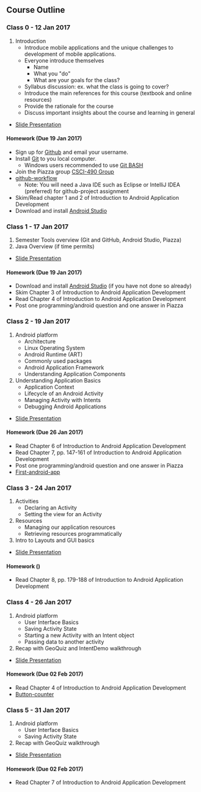## Course Outline

### Class 0 - 12 Jan 2017

1. Introduction
    * Introduce mobile applications and the unique challenges to development of mobile applications.
    * Everyone introduce themselves
        * Name
        * What you "do"
        * What are your goals for the class?
   * Syllabus discussion: ex. what the class is going to cover?
   * Introduce the main references for this course (textbook and online resources)
   * Provide the rationale for the course
   * Discuss important insights about the course and learning in general
* [Slide Presentation](https://docs.google.com/presentation/d/1wfEjZae99QWwc0fsPF85pAxsYRbMkRInNM_bzbm2AFs/edit?usp=sharing)

#### Homework (Due 19 Jan 2017)

* Sign up for [Github](https://github.com) and email your username.
* Install [Git](https://git-scm.com/downloads) to you local computer.
   * Windows users recommended to use [Git BASH](https://git-for-windows.github.io/)
* Join the Piazza group [CSCI-490 Group](https://piazza.com/cofc/spring2017/csci490)
* [github-workflow](https://github.com/CSCI-490-MobileAppDevelopment/github-workflow)
   * Note: You will need a Java IDE such as Eclipse or IntelliJ IDEA (preferred) for github-project assignment
* Skim/Read chapter 1 and 2 of Introduction to Android Application Development
* Download and install [Android Studio](https://developer.android.com/studio/index.html)


### Class 1 - 17 Jan 2017

1. Semester Tools overview (Git and GitHub, Android Studio, Piazza)
2. Java Overview (if time permits)
* [Slide Presentation](https://docs.google.com/presentation/d/1l1u_SK0XuTVLp0j_SYmmguV-wjyqLfoU1b3N8iWL4ZQ/edit?usp=sharing)


#### Homework (Due 19 Jan 2017)

* Download and install [Android Studio](https://developer.android.com/studio/index.html) (if you have not done so already)
* Skim Chapter 3 of Introduction to Android Application Development
* Read Chapter 4 of Introduction to Android Application Development
* Post one programming/android question and one answer in Piazza

### Class 2 - 19 Jan 2017

1. Android platform
   * Architecture
   * Linux Operating System
   * Android Runtime (ART)
   * Commonly used packages
   * Android Application Framework
   * Understanding Application Components
2. Understanding Application Basics
   * Application Context
   * Lifecycle of an Android Activity
   * Managing Activity with Intents
   * Debugging Android Applications
* [Slide Presentation](https://docs.google.com/presentation/d/11kDj9pPiudASO6VdJdVdKFztA70Xh0eKN5MX1_oyCG4/edit?usp=sharing)

#### Homework (Due 26 Jan 2017)

* Read Chapter 6 of Introduction to Android Application Development
* Read Chapter 7, pp. 147-161 of Introduction to Android Application Development
* Post one programming/android question and one answer in Piazza
* [First-android-app](https://github.com/CSCI-490-MobileAppDevelopment/First-android-app-project)


### Class 3 - 24 Jan 2017

1. Activities
   * Declaring an Activity
   * Setting the view for an Activity
2. Resources
   * Managing our application resources
   * Retrieving resources programmatically
3. Intro to Layouts and GUI basics

* [Slide Presentation](https://docs.google.com/presentation/d/10bQbJAs23THwfRNS8-7SzU76b9fe725w0EjqwVs_EP4/edit?usp=sharing)


#### Homework ()

* Read Chapter 8, pp. 179-188 of Introduction to Android Application Development

### Class 4 - 26 Jan 2017

1. Android platform
   * User Interface Basics
   * Saving Activity State
   * Starting a new Activity with an Intent object
   * Passing data to another activity
2. Recap with GeoQuiz and IntentDemo walkthrough
* [Slide Presentation](https://docs.google.com/presentation/d/17GFj2wqNmTyKSQ60A8t4nwPy5hV4ZkfAUTdUumU5WT4/edit?usp=sharing)

#### Homework (Due 02 Feb 2017)

* Read Chapter 4 of Introduction to Android Application Development
* [Button-counter](https://github.com/CSCI-490-MobileAppDevelopment/Button-counter)


### Class 5 - 31 Jan 2017

1. Android platform
   * User Interface Basics
   * Saving Activity State
2. Recap with GeoQuiz walkthrough
* [Slide Presentation](https://docs.google.com/presentation/d/17GFj2wqNmTyKSQ60A8t4nwPy5hV4ZkfAUTdUumU5WT4/edit?usp=sharing)

#### Homework (Due 02 Feb 2017)

* Read Chapter 7 of Introduction to Android Application Development


